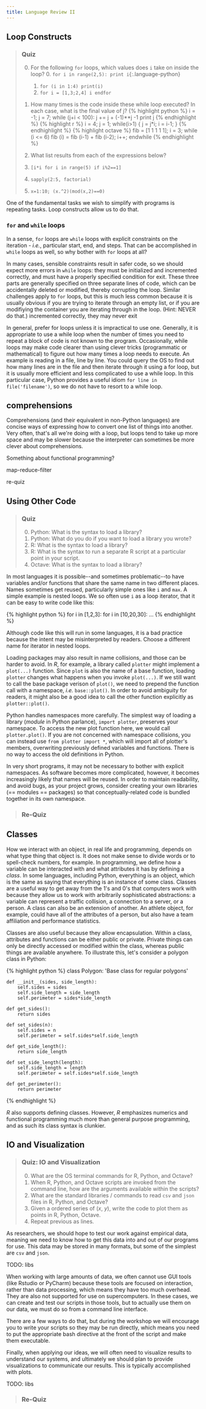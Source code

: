 ```yaml
---
title: Language Review II
---
```


## Loop Constructs

> ### Quiz
>
>  0. For the following `for` loops, which values does `i` take on inside the loop?
>     0. `for i in range(2,5): print i`{:.language-python}
>     1. `for (i in 1:4) print(i)`
>     2. `for i = [1,3;2,4] i endfor`
>
>  1. How many times is the code inside these while loop executed? In each case, what is the final value of j?
{% highlight python %}
i = -1; j = 7;
while (j+i < 100):
  j += j + (-1)**j -1
  print j
{% endhighlight %}
{% highlight r %}
i = 4; j = 1;
while(i>1) {
  j = j*i; i = i-1;
}
{% endhighlight %}
{% highlight octave %}
fib = [1 1 1 1 1];
i = 3;
while (i <= 6)
  fib (i) = fib (i-1) + fib (i-2);
  i++;
endwhile
{% endhighlight %}
>  2. What list results from each of the expressions below?
>    0. `[i*i for i in range(5) if i%2==1]`
>    1. `sapply(2:5, factorial)`
>    2. `x=1:10; (x.^2)(mod(x,2)==0)`


One of the fundamental tasks we wish to simplify with programs is repeating tasks.  Loop constructs allow us to do that.

### `for` and `while` loops
In a sense, `for` loops are `while` loops with explicit constraints on the iteration - *i.e.*, particular start, end, and steps.  That can be accomplished in `while` loops as well, so why bother with `for` loops at all?

In many cases, sensible constraints result in safer code, so we should expect more errors in `while` loops: they must be initialized and incremented correctly, and must have a properly
specified condition for exit.  These three parts are generally specified on three separate lines of code, which
can be accidentally deleted or modified, thereby corrupting the loop.  Similar challenges apply to `for` loops,
but this is much less common because it is usually obvious if you are trying to iterate through an empty list,
or if you are modifiying the container you are iterating through in the loop.  (Hint: NEVER do that.)
incremented correctly, they may never exit

In general, prefer for loops unless it is impractical to use one.  Generally, it is appropriate to use a while
loop when the number of times you need to repeat a block of code is not known to the program.  Occasionally,
while loops may make code clearer than using clever tricks (programmatic or mathematical) to figure out how
many times a loop needs to execute.  An example is reading in a file, line by line.  You could query the OS
to find out how many lines are in the file and then iterate through it using a for loop, but it is usually
more efficient and less complicated to use a while loop.  In this particular case, Python provides a useful
idiom `for line in file('filename')`, so we do not have to resort to a while loop.

## comprehensions
Comprehensions (and their equivalent in non-Python languages) are concise ways of expressing how to convert
one list of things into another.  Very often, that's all we're doing with a loop, but loops tend to take up
more space and may be slower because the interpreter can sometimes be more clever about comprehensions.

Something about functional programming?

map-reduce-filter

re-quiz

## Using Other Code

> ### Quiz
>
>    0. Python: What is the syntax to load a library?
>    1. Python: What do you do if you want to load a library you wrote?
>    2. R: What is the syntax to load a library?
>    3. R: What is the syntax to run a separate R script at a particular point in your script.
>    4. Octave: What is the syntax to load a library?

In most languages it is possible--and sometimes problematic--to have variables and/or functions that share the same
name in two different places.  Names sometimes get reused, particularly simple ones like `i` and `max`.  A simple
example is nested loops.  We so often use `i` as a loop iterator, that it can be easy to write code like this:

{% highlight python %}
for i in [1,2,3]:
    for i in [10,20,30]:
        ...
{% endhighlight %}

Although code like this will run in some languages, it is a bad practice because the intent may be misinterpreted by
readers.  Choose a different name for iterator in nested loops.

Loading packages may also result in name collisions, and those can be harder to
avoid.  In *R*, for example, a library called `plotter` might implement a
`plot(...)` function.  Since `plot` is also the name of a base function, loading
`plotter` changes what happens when you invoke `plot(...)`.  If we still want to
call the base package verison of `plot()`, we need to prepend the function call
with a namespace, *i.e.* `base::plot()`.  In order to avoid ambiguity for
readers, it might also be a good idea to call the other function explicitly as
`plotter::plot()`.

Python handles namespaces more carefully.  The simplest way of loading a library
(*module* in Python parlance), `import plotter`, preserves your namespace.  To
access the new plot function here, we would call `plotter.plot()`.  If you are
not concerned with namespace collisions, you can instead use `from plotter
import *`, which will import all of plotter's members, overwriting previously
defined variables and functions.  There is no way to access the old definitions
in Python.

In very short programs, it may not be necessary to bother with explicit
namespaces.  As software becomes more complicated, however, it becomes
increasingly likely that names will be reused.  In order to maintain
readability, and avoid bugs, as your project grows, consider creating your own
libraries (== modules == packages) so that conceptually-related code is bundled
together in its own namespace.

> ### Re-Quiz

## Classes

How we interact with an object, in real life and programming, depends on what
type thing that object is.  It does not make sense to divide words or to
spell-check numbers, for example.  In programming, we define how a variable can
be interacted with and what attributes it has by defining a *class*.  In some
languages, including Python, everything is an object, which is the same as
saying that everything is an instance of some class.  Classes are a useful way
to get away from the 1's and 0's that computers work with because they allow us
to work with arbitrarily sophisticated abstractions: a variable can represent a
traffic collision, a connection to a server, or a person.  A class can also be
an extension of another. An athlete object, for example, could have all of the
attributes of a person, but also have a team affiliation and performance
statistics.

Classes are also useful because they allow encapsulation.  Within a class,
attributes and functions can be either public or private.  Private things can
only be directly accessed or modified within the class, whereas public things
are available anywhere.  To illustrate this, let's consider a polygon class in
Python:

{% highlight python %}
class Polygon:
    'Base class for regular polygons'

    def __init__(sides, side_length):
        self.sides = sides
        self.side_length = side_length
        self.perimeter = sides*side_length

    def get_sides():
        return sides

    def set_sides(n):
        self.sides = n
        self.perimeter = self.sides*self.side_length

    def get_side_length():
        return side_length

    def set_side_length(length):
        self.side_length = length
        self.perimeter = self.sides*self.side_length

    def get_perimeter():
        return perimeter
{% endhighlight %}

*R* also supports defining classes.  However, *R* emphasizes numerics and functional programming much more than general purpose programming, and as such its class syntax is clunkier.

## IO and Visualization

> ### Quiz: IO and Visualization
>
>  0.  What are the OS terminal commands for R, Python, and Octave?
>  1.  When R, Python, and Octave scripts are invoked from the command line, how are the arguments available within the scripts?
>  2.  What are the standard libraries / commands to read `csv` and `json` files in R, Python, and Octave?
>  3.  Given a ordered series of (*x*, *y*), write the code to plot them as points in R, Python, Octave.
>  4.  Repeat previous as lines.

As researchers, we should hope to test our work against empirical data, meaning we need to know how to get this data into and out of our programs for use.  This data may be stored in many formats, but some of the simplest are `csv` and `json`.

TODO: libs

When working with large amounts of data, we often cannot use GUI tools (like Rstudio or PyCharm) because these tools are focused on interaction, rather than data processing, which means they have too much overhead.  They are also not supported for use on supercomputers.  In these cases, we can create and test our scripts in those tools, but to actually use them on our data, we must do so from a command line interface.

There are a few ways to do that, but during the workshop we will encourage you to write your scripts so they may be run directly, which means you need to put the appropriate bash directive at the front of the script and make them executable.

Finally, when applying our ideas, we will often need to visualize results to understand our systems, and ultimately we should plan to provide visualizations to communicate our results.  This is typically accomplished with plots.

TODO: libs

> ### Re-Quiz